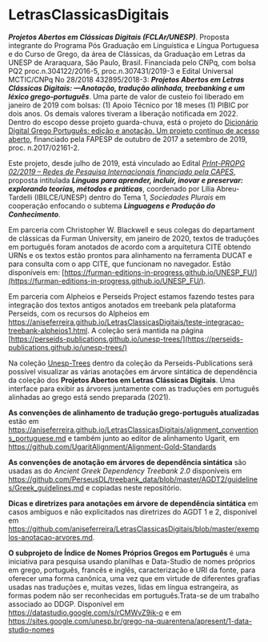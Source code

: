 # LetrasClassicasDigitais
***Projetos Abertos em Clássicas Digitais (FCLAr/UNESP)***. Proposta integrante do Programa Pós Graduação em Linguística e Língua Portuguesa e do Curso de  Grego, da área de Clássicas, da Graduação em Letras da UNESP de Araraquara, São Paulo, Brasil. Financiada pelo CNPq, com bolsa PQ2 proc.n.304122/2016-5, proc.n.307431/2019-3 e Edital Universal MCTIC/CNPq No 28/2018 432895/2018-3: **_Projetos Abertos em Letras Clássicas Digitais: —Anotação, tradução alinhada, treebanking e um léxico grego-português_**. Uma parte de valor de custeio foi liberado em janeiro de 2019 com bolsas: (1) Apoio Técnico por 18 meses (1) PIBIC por dois anos. Os demais valores tiveram a liberação notificada em 2022. Dentro do escopo desse projeto guarda-chuva, está o projeto do [Dicionário Digital Grego Português: edição e anotação. Um projeto contínuo de acesso aberto](https://aniseferreira.github.io/Grc-Por-DigDict), financiado pela FAPESP de outubro de 2017 a setembro de 2019, proc. n.2017/02161-2.


Este projeto, desde julho de 2019, está vinculado ao Edital [*PrInt-PROPG 02/2019 – Redes de Pesquisa Internacionais financiado pela CAPES*](https://www2.unesp.br/portal#!/propg/projetos-internacionais/editais-print/abertos/),  proposta intitulada ***Línguas para aprender, incluir, inovar e preservar: explorando teorias, métodos e práticas***,  coordenado por Lília Abreu-Tardelli (IBILCE/UNESP) dentro do Tema 1, _*Sociedades Plurais*_ em cooperação enfocando o subtema _**Linguagens e Produção do Conhecimento**_.

Em parceria com Christopher W. Blackwell e seus colegas do departament de clássicas da Furman University, em janeiro de 2020, textos de traduções em português foram anotados de acordo com a arquitetura CITE obtendo URNs e os textos estão prontos para alinhamento na ferramenta DUCAT e para consulta com o app CITE, que funcionam no navegador. Estão disponíveis em: [https://furman-editions-in-progress.github.io/UNESP_FU/](https://furman-editions-in-progress.github.io/UNESP_FU/). 

Em parceria com Alpheios e Perseids Project estamos fazendo testes para integração dos textos antigos anotados em treebank pela plataforma Perseids, com os recursos do Alpheios em https://aniseferreira.github.io/LetrasClassicasDigitais/teste-integracao-treebank-alpheios1.html. A coleção será mantida na página [https://perseids-publications.github.io/unesp-trees/](https://perseids-publications.github.io/unesp-trees/)

Na coleção [Unesp-Trees](https://perseids-publications.github.io/unesp-trees/) dentro da coleção da Perseids-Publications será possível visualizar as várias anotações em árvore sintática de dependência da coleção dos **Projetos Abertos em Letras Clássicas Digitais**. Uma interface para exibir as árvores juntamente com as traduções em português  alinhadas ao grego está sendo preparada (2021). 

**As convenções de alinhamento de tradução grego-português atualizadas** estão em https://aniseferreira.github.io/LetrasClassicasDigitais/alignment_conventions_portuguese.md e também junto ao editor de alinhamento Ugarit, em https://github.com/UgaritAlignment/Alignment-Gold-Standards

**As convenções de anotação em árvores de dependência sintática** são usadas as do *Ancient Greek Dependency Treebank 2.0* disponíveis em https://github.com/PerseusDL/treebank_data/blob/master/AGDT2/guidelines/Greek_guidelines.md e copiadas neste repositório. 

**Dicas e diretrizes para anotações em árvore de dependência sintática** em casos ambíguos e não explicitados nas diretrizes do AGDT 1 e 2, disponível em https://github.com/aniseferreira/LetrasClassicasDigitais/blob/master/exemplos-anotacao-arvores.md. 

**O subprojeto de Índice de Nomes Próprios Gregos em Português** é uma iniciativa para pesquisa usando planilhas e Data-Studio de nomes próprios em grego, português, francês e inglês, caracterização e URI da fonte, para oferecer uma forma canônica, uma vez que em virtude de diferentes grafias usadas nas traduções e, muitas vezes, lidas em língua estrangeira, as formas podem não ser reconhecidas em português.Trata-se de um trabalho associado ao DDGP. Disponível em https://datastudio.google.com/s/rCMWvZ9ik-o e em https://sites.google.com/unesp.br/grego-na-quarentena/apresent/1-data-studio-nomes
